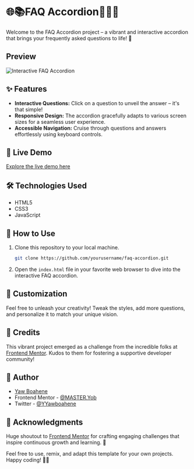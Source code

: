 # 🌐📚FAQ Accordion👥🚀🤝

Welcome to the FAQ Accordion project – a vibrant and interactive accordion that brings your frequently asked questions to life! 🎉

## Preview
![Interactive FAQ Accordion](https://github.com/YawBoah/FAQ-accordion/assets/126890146/7ab55c38-57f6-4c94-914a-8dc2f08b277c)

## ✨ Features
- **Interactive Questions:** Click on a question to unveil the answer – it's that simple!
- **Responsive Design:** The accordion gracefully adapts to various screen sizes for a seamless user experience.
- **Accessible Navigation:** Cruise through questions and answers effortlessly using keyboard controls.

## 🚀 Live Demo
[Explore the live demo here](https://your-live-site-url.com)

## 🛠 Technologies Used
- HTML5
- CSS3
- JavaScript

## 🌟 How to Use
1. Clone this repository to your local machine.

   ```bash
   git clone https://github.com/yourusername/faq-accordion.git
   ```

2. Open the `index.html` file in your favorite web browser to dive into the interactive FAQ accordion.

## 🎨 Customization
Feel free to unleash your creativity! Tweak the styles, add more questions, and personalize it to match your unique vision.

## 🌈 Credits
This vibrant project emerged as a challenge from the incredible folks at [Frontend Mentor](https://www.frontendmentor.io/challenges/faq-accordion-wyfFdeBwBz). Kudos to them for fostering a supportive developer community!

## 🌟 Author
- [Yaw Boahene](https://yawbee.netlify.app/)
- Frontend Mentor - [@MASTER.Yob](https://www.frontendmentor.io/profile/YawBoah)
- Twitter - [@YYawboahene](https://twitter.com/YYawboahene)

## 🙌 Acknowledgments
Huge shoutout to [Frontend Mentor](https://www.frontendmentor.io/) for crafting engaging challenges that inspire continuous growth and learning. 🌱

Feel free to use, remix, and adapt this template for your own projects. Happy coding! 🚀✨
